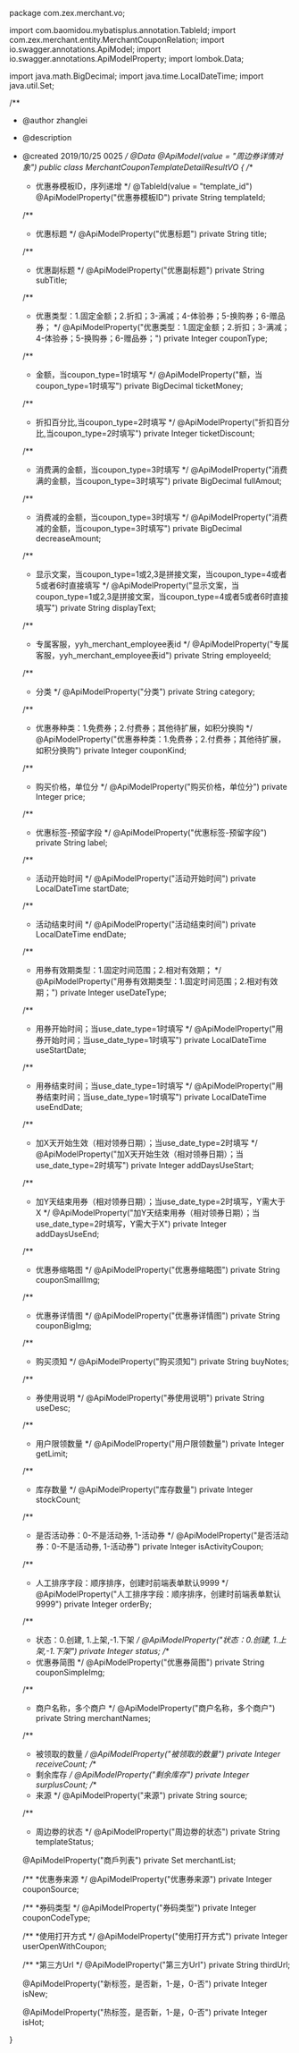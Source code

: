 package com.zex.merchant.vo;

import com.baomidou.mybatisplus.annotation.TableId;
import com.zex.merchant.entity.MerchantCouponRelation;
import io.swagger.annotations.ApiModel;
import io.swagger.annotations.ApiModelProperty;
import lombok.Data;

import java.math.BigDecimal;
import java.time.LocalDateTime;
import java.util.Set;

/**
 * @author zhanglei
 * @description
 * @created 2019/10/25 0025
 */
@Data
@ApiModel(value = "周边券详情对象")
public class MerchantCouponTemplateDetailResultVO {
    /**
     * 优惠券模板ID，序列递增
     */
    @TableId(value = "template_id")
    @ApiModelProperty("优惠券模板ID")
    private String templateId;

    /**
     * 优惠标题
     */
    @ApiModelProperty("优惠标题")
    private String title;

    /**
     * 优惠副标题
     */
    @ApiModelProperty("优惠副标题")
    private String subTitle;

    /**
     * 优惠类型：1.固定金额；2.折扣；3-满减；4-体验券；5-换购券；6-赠品券；
     */
    @ApiModelProperty("优惠类型：1.固定金额；2.折扣；3-满减；4-体验券；5-换购券；6-赠品券；")
    private Integer couponType;

    /**
     * 金额，当coupon_type=1时填写
     */
    @ApiModelProperty("额，当coupon_type=1时填写")
    private BigDecimal ticketMoney;

    /**
     * 折扣百分比,当coupon_type=2时填写
     */
    @ApiModelProperty("折扣百分比,当coupon_type=2时填写")
    private Integer ticketDiscount;

    /**
     * 消费满的金额，当coupon_type=3时填写
     */
    @ApiModelProperty("消费满的金额，当coupon_type=3时填写")
    private BigDecimal fullAmout;

    /**
     * 消费减的金额，当coupon_type=3时填写
     */
    @ApiModelProperty("消费减的金额，当coupon_type=3时填写")
    private BigDecimal decreaseAmount;

    /**
     * 显示文案，当coupon_type=1或2,3是拼接文案，当coupon_type=4或者5或者6时直接填写
     */
    @ApiModelProperty("显示文案，当coupon_type=1或2,3是拼接文案，当coupon_type=4或者5或者6时直接填写")
    private String displayText;

    /**
     * 专属客服，yyh_merchant_employee表id
     */
    @ApiModelProperty("专属客服，yyh_merchant_employee表id")
    private String employeeId;

    /**
     * 分类
     */
    @ApiModelProperty("分类")
    private String category;

    /**
     * 优惠券种类：1.免费券；2.付费券；其他待扩展，如积分换购
     */
    @ApiModelProperty("优惠券种类：1.免费券；2.付费券；其他待扩展，如积分换购")
    private Integer couponKind;

    /**
     * 购买价格，单位分
     */
    @ApiModelProperty("购买价格，单位分")
    private Integer price;

    /**
     * 优惠标签-预留字段
     */
    @ApiModelProperty("优惠标签-预留字段")
    private String label;

    /**
     * 活动开始时间
     */
    @ApiModelProperty("活动开始时间")
    private LocalDateTime startDate;

    /**
     * 活动结束时间
     */
    @ApiModelProperty("活动结束时间")
    private LocalDateTime endDate;

    /**
     * 用券有效期类型：1.固定时间范围；2.相对有效期；
     */
    @ApiModelProperty("用券有效期类型：1.固定时间范围；2.相对有效期；")
    private Integer useDateType;

    /**
     * 用券开始时间；当use_date_type=1时填写
     */
    @ApiModelProperty("用券开始时间；当use_date_type=1时填写")
    private LocalDateTime useStartDate;

    /**
     * 用券结束时间；当use_date_type=1时填写
     */
    @ApiModelProperty("用券结束时间；当use_date_type=1时填写")
    private LocalDateTime useEndDate;

    /**
     * 加X天开始生效（相对领券日期）；当use_date_type=2时填写
     */
    @ApiModelProperty("加X天开始生效（相对领券日期）；当use_date_type=2时填写")
    private Integer addDaysUseStart;

    /**
     * 加Y天结束用券（相对领券日期）；当use_date_type=2时填写，Y需大于X
     */
    @ApiModelProperty("加Y天结束用券（相对领券日期）；当use_date_type=2时填写，Y需大于X")
    private Integer addDaysUseEnd;

    /**
     * 优惠券缩略图
     */
    @ApiModelProperty("优惠券缩略图")
    private String couponSmallImg;

    /**
     * 优惠券详情图
     */
    @ApiModelProperty("优惠券详情图")
    private String couponBigImg;

    /**
     * 购买须知
     */
    @ApiModelProperty("购买须知")
    private String buyNotes;

    /**
     * 券使用说明
     */
    @ApiModelProperty("券使用说明")
    private String useDesc;

    /**
     * 用户限领数量
     */
    @ApiModelProperty("用户限领数量")
    private Integer getLimit;

    /**
     * 库存数量
     */
    @ApiModelProperty("库存数量")
    private Integer stockCount;

    /**
     * 是否活动券：0-不是活动券, 1-活动券
     */
    @ApiModelProperty("是否活动券：0-不是活动券, 1-活动券")
    private Integer isActivityCoupon;

    /**
     * 人工排序字段：顺序排序，创建时前端表单默认9999
     */
    @ApiModelProperty("人工排序字段：顺序排序，创建时前端表单默认9999")
    private Integer orderBy;

    /**
     * 状态：0.创建, 1.上架,-1.下架
     */
    @ApiModelProperty("状态：0.创建, 1.上架,-1.下架")
    private Integer status;
    /**
     * 优惠券简图
     */
    @ApiModelProperty("优惠券简图")
    private String couponSimpleImg;

    /**
     * 商户名称，多个商户
     */
    @ApiModelProperty("商户名称，多个商户")
    private String merchantNames;

    /**
     * 被领取的数量
     */
    @ApiModelProperty("被领取的数量")
    private Integer receiveCount;
    /**
     * 剩余库存
     */
    @ApiModelProperty("剩余库存")
    private Integer surplusCount;
    /**
     * 来源
     */
    @ApiModelProperty("来源")
    private String source;

    /**
     * 周边劵的状态
     */
    @ApiModelProperty("周边劵的状态")
    private String templateStatus;

    @ApiModelProperty("商戶列表")
    private Set<MerchantCouponRelation> merchantList;

    /**
     *优惠券来源
     */
    @ApiModelProperty("优惠券来源")
    private Integer couponSource;

    /**
     *券码类型
     */
    @ApiModelProperty("券码类型")
    private Integer couponCodeType;

    /**
     *使用打开方式
     */
    @ApiModelProperty("使用打开方式")
    private Integer userOpenWithCoupon;

    /**
     *第三方Url
     */
    @ApiModelProperty("第三方Url")
    private String thirdUrl;

    @ApiModelProperty("新标签，是否新，1-是，0-否")
    private Integer isNew;

    @ApiModelProperty("热标签，是否新，1-是，0-否")
    private Integer isHot;

}
